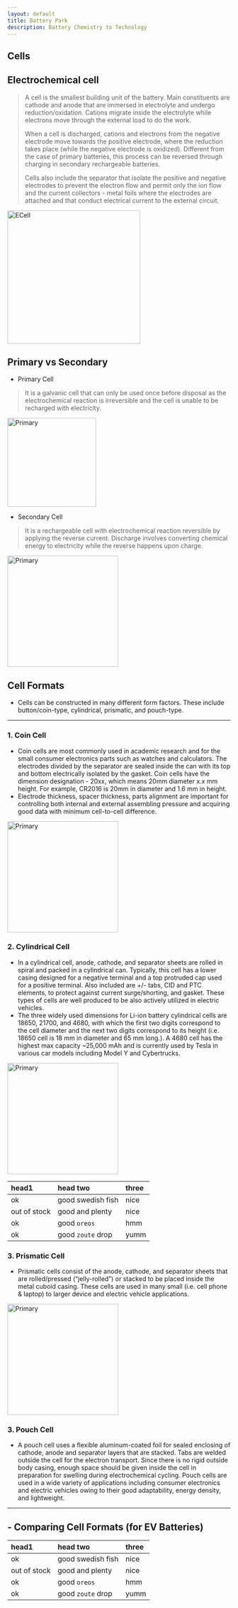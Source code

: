 ```yaml
---
layout: default
title: Battery Park
description: Battery Chemistry to Technology
---
```


## Cells

## Electrochemical cell

> A cell is the smallest building unit of the battery. Main constituents are cathode and anode that are immersed in electrolyte and undergo reduction/oxidation. Cations migrate inside the electrolyte while electrons move through the external load to do the work.
> 
> When a cell is discharged, cations and electrons from the negative electrode move towards the positive electrode, where the reduction takes place (while the negative electrode is oxidized). Different from the case of primary batteries, this process can be reversed through charging in secondary rechargeable batteries.
> 
> Cells also include the separator that isolate the positive and negative electrodes to prevent the electron flow and permit only the ion flow and the current collectors - metal foils where the electrodes are attached and that conduct electrical current to the external circuit.

<img src="https://dl.dropboxusercontent.com/scl/fi/hc0318st6fcb8hsk7kw11/cell-image.png?rlkey=uutzhyefy4uhb1sie5qdr6wpl&raw=1" alt="ECell" style="width:300px; height:auto;">

## Primary vs Secondary

- Primary Cell
> It is a galvanic cell that can only be used once before disposal as the electrochemical reaction is irreversible and the cell is unable to be recharged with electricity.

<img src="https://dl.dropboxusercontent.com/scl/fi/we5r1v5ibif9pdcj1ez0t/Primary-battery.png?rlkey=w61wlssuevd3iq0i1zjf91ugb&st=zzirqevg&raw=1" alt="Primary" style="width:200px; height:auto;">

- Secondary Cell
> It is a rechargeable cell with electrochemical reaction reversible by applying the reverse current. Discharge involves converting chemical energy to electricity while the reverse happens upon charge.

<img src="https://dl.dropboxusercontent.com/scl/fi/a9szr5hl3pr3b9asxfnvj/Secondary-battery.png?rlkey=4ml8tm823ezvmqphn8z5co9qf&st=4f61y4f3&raw=1" alt="Primary" style="width:250px; height:auto;">


## Cell Formats
- Cells can be constructed in many different form factors. These include button/coin-type, cylindrical, prismatic, and pouch-type.

-------------------------------------------------------------------------------------
  ### 1. Coin Cell
  * Coin cells are most commonly used in academic research and for the small consumer electronics parts such as   watches and calculators. The electrodes divided by the separator are sealed inside the can with its top and bottom electrically isolated by the gasket. Coin cells have the dimension designation - 20xx, which means 20mm diameter x.x mm height. For example, CR2016 is 20mm in diameter and 1.6 mm in height.
  * Electrode thickness, spacer thickness, parts alignment are important for controlling both internal and external assembling pressure and acquiring good data with minimum cell-to-cell difference.

<img src="https://dl.dropboxusercontent.com/scl/fi/03zylofuvvr3mtov6et4v/coin-cell2.png?rlkey=17pw4r0pqlqq00kpujh63yg0o&raw=1" alt="Primary" style="width:250px; height:auto;">

  ### 2. Cylindrical Cell
  * In a cylindrical cell, anode, cathode, and separator sheets are rolled in spiral and packed in a cylindrical can. Typically, this cell has a lower casing designed for a negative terminal and a top protruded cap used for a positive terminal. Also included are +/- tabs, CID and PTC elements, to protect against current surge/shorting, and gasket. These types of cells are well produced to be also actively utilized in electric vehicles.
  * The three widely used dimensions for Li-ion battery cylindrical cells are 18650, 21700, and 4680, with which the first two digits correspond to the cell diameter and the next two digits correspond to its height (i.e. 18650 cell is 18 mm in diameter and 65 mm long.). A 4680 cell has the highest max capacity ~25,000 mAh and is currently used by Tesla in various car models including Model Y and Cybertrucks.

<img src="https://dl.dropboxusercontent.com/scl/fi/w0iv2jor01ppfoz2k92z9/Cylindrical-battery.png?rlkey=hxen2pb54yesl070le3r0wjw0&raw=1" alt="Primary" style="width:250px; height:auto;">

| head1        | head two          | three |
|:-------------|:------------------|:------|
| ok           | good swedish fish | nice  |
| out of stock | good and plenty   | nice  |
| ok           | good `oreos`      | hmm   |
| ok           | good `zoute` drop | yumm  |

  ### 3. Prismatic Cell
  * Prismatic cells consist of the anode, cathode, and separator sheets that are rolled/pressed (“jelly-rolled”) or stacked to be placed inside the metal cuboid casing. These cells are used in many small (i.e. cell phone & laptop) to larger device and electric vehicle applications.

<img src="https://dl.dropboxusercontent.com/scl/fi/fngsptshttxmi7znxdie9/Prismatic-Cell2.png?rlkey=laa7f0j1y1i4mecx3dh1n1qwd&raw=1" alt="Primary" style="width:250px; height:auto;">

  ### 3. Pouch Cell
  * A pouch cell uses a flexible aluminum-coated foil for sealed enclosing of cathode, anode and separator layers that are stacked. Tabs are welded outside the cell for the electron transport. Since there is no rigid outside body casing, enough space should be given inside the cell in preparation for swelling during electrochemical cycling. Pouch cells are used in a wide variety of applications including consumer electronics and electric vehicles owing to their good adaptability, energy density, and lightweight.

-------------------------------------------------------------------------------------

## - Comparing Cell Formats (for EV Batteries)

| head1        | head two          | three |
|:-------------|:------------------|:------|
| ok           | good swedish fish | nice  |
| out of stock | good and plenty   | nice  |
| ok           | good `oreos`      | hmm   |
| ok           | good `zoute` drop | yumm  |
